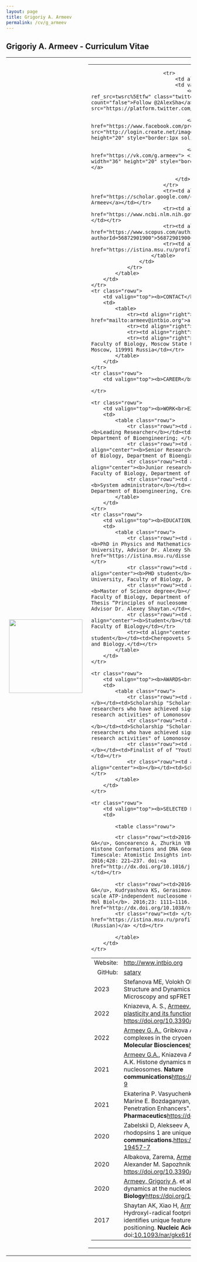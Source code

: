 ```yaml
---
layout: page
title: Grigoriy A. Armeev
permalink: /cv/g_armeev
---
```


##  <b>Grigoriy A. Armeev</b> - Curriculum Vitae


<table class="rowu">
<colgroup>
<col width="20%" />
<col width="80%" />
</colgroup>
<tbody>
	<tr class="rowu">
		<td markdown="span">
			<img src="{{ "/assets/armeev_avatar_small.png" | relative_url }}" width="200px" />
		</td>
		<td>
			<table>
				<colgroup>
				<col width="50%" />
				<col width="50%" />
				</colgroup>
				<tr>
					<td>
						<table>
							<tr><td align="right">Website:</td><td><a href="http://intbio.org">http://www.intbio.org</a></td></tr>
							<tr><td align="right">GitHub:</td><td><a href="https://github.com/satary">satary</a></td></tr>

							<tr>
								<td align="right">Social media:</td>
								<td valign="top" align="left">
									<div> <a href="https://twitter.com/sa1ary?ref_src=twsrc%5Etfw" class="twitter-follow-button" data-show-count="false">Follow @2AlexSha</a><script async src="https://platform.twitter.com/widgets.js" charset="utf-8"></script> </div>

									<a target="_blank" title="find us on Facebook" href="https://www.facebook.com/profile.php?id=100001424042362"> <img src="http://login.create.net/images/icons/user/facebook_40x40.png" width="36" height="20" style="border:1px solid white" alt="follow me on facebook"/> </a>
			
									<a target="_blank" title="find us on VK" href="https://vk.com/g.armeev"> <img src="{{ "/assets/vk.png" | relative_url }}" width="36" height="20" style="border:1px solid white" alt="follow me on VK"/> </a>
			
								</td>
							</tr>
							<tr><td align="right">GoogleScholar:</td><td><a href="https://scholar.google.com/citations?user=eL0KU9wAAAAJ">Grigoriy Armeev</a></td></tr>
							<tr><td align="right">Pubmed:</td><td><a href="https://www.ncbi.nlm.nih.gov/pubmed/?term=armeev+g%5Bauth%5D">Armeev G</a></td></tr>
							<tr><td align="right">Scopus ID:</td><td><a href="https://www.scopus.com/authid/detail.uri?authorId=56872901900">56872901900</a></td></tr>
							<tr><td align="right">Istina:</td><td><a href="https://istina.msu.ru/profile/satary/">9571655</a></td></tr>
						</table>
					</td>
				</tr>
			</table>
		</td>
	</tr>
	<tr class="rowu">
		<td valign="top"><b>CONTACT</b></td>
		<td>
			<table>
				<tr><td align="right">E-mail:</td><td><a href="mailto:armeev@intbio.org">armeev@intbio.org</a></td></tr>
				<tr><td align="right">Tel:</td><td>+7 495 939 57 38</td></tr>
				<tr><td align="right">Skype:</td><td>Армеев Григорий</td></tr>
				<tr><td align="right">Address:</td><td>Bioengineering Department, Faculty of Biology, Moscow State University, 1 Leninskie Gory, building 73, Moscow, 119991 Russia</td></tr>
			</table>
		</td>
	</tr>
	<tr class="rowu">
		<td valign="top"><b>CAREER</b></td>
	
	</tr>

	<tr class="rowu">
		<td valign="top"><b>WORK<br>EXPERIENCE</b></td>
		<td>
			<table class="rowu">	
                <tr class="rowu"><td align="center">2021-</td><td align="center"><b>Leading Researcher</b></td><td>Moscow State University, Faculty of Biology, Department of Bioengineering; </td></tr>
                <tr class="rowu"><td align="center">2018-2021</td><td align="center"><b>Senior Researcher</b></td><td>Moscow State University, Faculty of Biology, Department of Bioengineering; </td></tr>
				<tr class="rowu"><td align="center">2014-2018</td><td align="center"><b>Junior researcher </b></td><td>Moscow State University, Faculty of Biology, Department of Bioengineering;</td></tr>
				<tr class="rowu"><td align="center">2012-</td><td align="center"><b>System administrator</b></td><td>Moscow State University, Faculty of Biology, Department of Bioengineering, Creating and administratig HPC clusters</td></tr>
			</table>
		</td>
	</tr>
	<tr class="rowu">
		<td valign="top"><b>EDUCATION/<br>DEGREES</b></td>
		<td>
			<table class="rowu">	
                <tr class="rowu"><td align="center">2018</td><td align="center"><b>PhD in Physics and Mathematics</b></td><td>Moscow State M.V. Lomonosov University, Advisor Dr. Alexey Shaytan. <a href="https://istina.msu.ru/dissertations/152610928/">Link(in Russian)</a></td></tr>				
                <tr class="rowu"><td align="center">2014-2018</td><td align="center"><b>PHD student</b></td><td>Moscow State M.V. Lomonosov University, Faculty of Biology, Department of Bioengineering</td></tr>
				<tr class="rowu"><td align="center">2014</td><td align="center"><b>Master of Science degree</b></td><td>Moscow State M.V. Lomonosov University, Faculty of Biology, Department of Bioengineering , diploma with honours, Master Thesis “Principles of nucleosome formation study via molecular modeling”; Advisor Dr. Alexey Shaytan.</td></tr>
				<tr class="rowu"><td align="center">2009-2014</td><td align="center"><b>Student</b></td><td>Moscow State M.V. Lomonosov University, Faculty of Biology</td></tr>
				<tr><td align="center">2007-2009</td><td align="center"><b>School student</b></td><td>Cherepovets School No. 37 with advanced studies of Chemistry and Biology.</td></tr>
			</table>
		</td>
	</tr>

	<tr class="rowu">
		<td valign="top"><b>AWARDS<br>SCHOLARSHIPS</b></td>
		<td>
			<table class="rowu">
                <tr class="rowu"><td align="center">2022</td><td align="center"><b></b></td><td>Scholarship "Scholarships in 2018 for young teachers and researchers who have achieved significant scientific results in teaching and research activities" of Lomonosov Moscow state University</td></tr>	
				<tr class="rowu"><td align="center">2018</td><td align="center"><b></b></td><td>Scholarship "Scholarships in 2018 for young teachers and researchers who have achieved significant scientific results in teaching and research activities" of Lomonosov Moscow state University</td></tr>
				<tr class="rowu"><td align="center">2015</td><td align="center"><b></b></td><td>Finalist of of "Youth Scientific and Innovation Contest (UMNIK)"</td></tr>
				<tr class="rowu"><td align="center">2012,2013</td><td align="center"><b></b></td><td>Scholarship MSU CUDA  Center of Excellence</td></tr>
			</table>
		</td>
	</tr>
	
	<tr class="rowu">
		<td valign="top"><b>SELECTED PUBLICATIONS</b></td>
		<td>

			<table class="rowu">
<tr class="rowu"><td>2023</td><td align="left">  Stefanova ME,  Volokh OI, Chertkov OV, <u>Armeev GA</u>, Shaytan AK, et.al Structure and Dynamics of Compact Dinucleosomes: Analysis by Electron Microscopy and spFRET <b>IJMS</b> <a href="https://doi.org/10.3390/ijms241512127">https://doi.org/10.3390/ijms241512127</a></td></tr>
<tr class="rowu"><td>2022</td><td align="left">  Kniazeva, A. S., <u>Armeev, G. A., and Shaytan, A. K. H2A-H2B histone dimer plasticity and its functional implications. <b>Cells</b> <a href="https://doi.org/10.3390/cells11182837">https://doi.org/10.3390/cells11182837</a></td></tr>
<tr class="rowu"><td>2022</td><td align="left">  <u>Armeev G. A.</u>, Gribkova A. K., Shaytan A. K. Nucleosomes and their complexes in the cryoem era: Trends and limitations. <b>Frontiers in Molecular Biosciences</b><a href="https://doi.org/10.3389/fmolb.2022.1070489">https://doi.org/10.3389/fmolb.2022.1070489</a></td></tr>
<tr class="rowu"><td>2021</td><td align="left">  <u>Armeev G.A.</u>, Kniazeva A.S., Komarova G.A., Kirpichnikov M.P., Shaytan A.K. Histone dynamics mediate DNA unwrapping and sliding in nucleosomes. <b>Nature communications</b><a href="https://www.nature.com/articles/s41467-021-22636-9">https://www.nature.com/articles/s41467-021-22636-9</a></td></tr>
<tr class="rowu"><td>2021</td><td align="left"> Ekaterina P. Vasyuchenko, Philipp S. Orekhov, <u>Grigoriy A. Armeev</u> and Marine E. Bozdaganyan, "CPE-DB: An Open Database of Chemical Penetration Enhancers". <b>Pharmaceutics</b><a href="https://doi.org/10.3390/pharmaceutics13010066">https://doi.org/10.3390/pharmaceutics13010066</a></td></tr>
<tr class="rowu"><td>2020</td><td align="left"> Zabelskii D, Alekseev A, Kovalev K, ... <u> Armeev G </u>, ... et. al. "Viral rhodopsins 1 are unique family of light-gated cation channels".  <b>Nature communications.</b><a href="https://www.nature.com/articles/s41467-020-19457-7">https://www.nature.com/articles/s41467-020-19457-7</a></td></tr>
<tr class="rowu"><td>2020</td><td align="left"> Albakova, Zarema, <u>Armeev, G. A</u>, Leonid M. Kanevskiy, Elena I. Kovalenko, Alexander M. Sapozhnikov. "HSP70 Multi-Functionality in Cancer". <b>Cells</b> <a href="https://doi.org/10.3390/cells9030587">https://doi.org/10.3390/cells9030587</a></td></tr>
<tr class="rowu"><td>2020</td><td align="left"> <u>Armeev, Grigoriy A</u>. et al. "Linking chromatin composition and structural dynamics at the nucleosome level". <b>Current Opinion in Structural Biology</b><a href="https://doi.org/10.1016/j.sbi.2018.11.006">https://doi.org/10.1016/j.sbi.2018.11.006</a></td></tr>
			<tr class="rowu"><td>2017</td><td align="left">Shaytan AK, Xiao H, <u>Armeev GA</u>, Wu C, Landsman D, Panchenko AR. Hydroxyl-radical footprinting combined with molecular modeling identifies unique features of DNA conformation and nucleosome positioning. <b>Nucleic Acids Res.</b> 2017;45: 9229–9243. doi:<a href="http://dx.doi.org/10.1093/nar/gkx616">10.1093/nar/gkx616</a>; </td></tr>

			<tr class="rowu"><td>2016</td><td align="left">Shaytan AK, <u>Armeev GA</u>, Goncearenco A, Zhurkin VB, Landsman D, Panchenko AR. Coupling between Histone Conformations and DNA Geometry in Nucleosomes on a Microsecond Timescale: Atomistic Insights into Nucleosome Functions. <b>J Mol Biol</b>. 2016;428: 221–237. doi:<a href="http://dx.doi.org/10.1016/j.jmb.2015.12.004">10.1016/j.jmb.2015.12.004</a></td></tr>

			<tr class="rowu"><td>2016</td><td align="left">Valieva ME, <u>Armeev GA</u>, Kudryashova KS, Gerasimova NS, Shaytan AK, Kulaeva OI, et al. Large-scale ATP-independent nucleosome unfolding by a histone chaperone. <b>Nat Struct Mol Biol</b>. 2016;23: 1111–1116. doi:<a href="http://dx.doi.org/10.1038/nsmb.3321">10.1038/nsmb.3321</a></td></tr>
			<tr class="rowu"><td> </td><td align="left"><a href="https://istina.msu.ru/profile/satary/"> All publications at ISTINA (Russian)</a> </td></tr>
						
			</table>
		</td>
	</tr>
	
</tbody>
</table>
